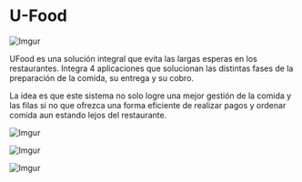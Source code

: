 # U-Food

![Imgur](http://i.imgur.com/TczM920.jpg)

UFood es una solución integral que evita las largas esperas en los restaurantes.
Integra 4 aplicaciones que solucionan las distintas fases de la preparación de la comida, su entrega y su cobro.

La idea es que este sistema no solo logre una mejor gestión de la comida y las filas si no que ofrezca una forma eficiente de realizar pagos y ordenar comida aun estando lejos del restaurante.


![Imgur](http://i.imgur.com/h3tcaA0.jpg)


![Imgur](http://i.imgur.com/IGia2gP.jpg)

![Imgur](http://i.imgur.com/djZH5qe.jpg)
